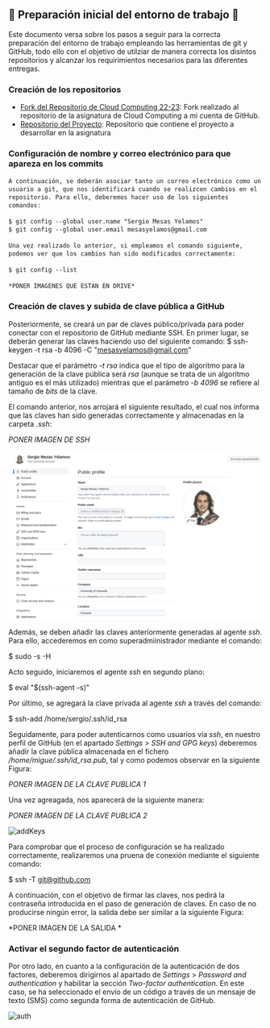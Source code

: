 ## :rocket: Preparación inicial del entorno de trabajo :rocket: 

Este documento versa sobre los pasos a seguir para la correcta preparación del entorno de trabajo empleando las herramientas de git y GitHub, todo ello con el objetivo de utilziar de manera correcta los disintos repositorios y alcanzar los requirimientos necesarios para las diferentes entregas.


### Creación de los repositorios

- [Fork del Repositorio de Cloud Computing 22-23](https://github.com/sergiomesasyelamos2000/CC-22-23): Fork realizado al repositorio de la asignatura de Cloud Computing a mi cuenta de GitHub.  
- [Repositorio del Proyecto](https://github.com/sergiomesasyelamos2000/CC-Proyecto-22-23): Repositorio que contiene el proyecto a desarrollar en la asignatura  

### Configuración de nombre y correo electrónico para que apareza en los commits

```
A continuación, se deberán asociar tanto un correo electrónico como un usuario a git, que nos identificará cuando se realizcen cambios en el repositorio. Para ello, deberemos hacer uso de los siguientes comandos:

$ git config --global user.name "Sergio Mesas Yelamos"
$ git config --global user.email mesasyelamos@gmail.com

Una vez realizado lo anterior, si empleamos el comando siguiente, podemos ver que los cambios han sido modificados correctamente:

$ git config --list

*PONER IMAGENES QUE ESTAN EN DRIVE*
```
### Creación de claves y subida de clave pública a GitHub

Posteriormente, se creará un par de claves público/privada para poder conectar con el repositorio de GitHub mediante SSH.
En primer lugar, se deberán generar las claves haciendo uso del siguiente comando:
$ ssh-keygen -t rsa -b 4096 -C "mesasyelamos@gmail.com"

Destacar que el parámetro _-t rsa_ indica que el tipo de algoritmo para la generación de la clave pública será _rsa_ (aunque se trata de un algoritmo antiguo es el más utilizado) mientras que el parámetro _-b 4096_ se refiere al tamaño de _bits_ de la clave.

El comando anterior, nos arrojará el siguiente resultado, el cual nos informa que las claves han sido generadas correctamente y almacenadas en la carpeta _.ssh_:

*PONER IMAGEN DE SSH*


![keys](./img/profile.png)

Además, se deben añadir las claves anteriormente generadas al agente _ssh_. Para ello, accederemos en como superadmiinistrador mediante el comando:

$ sudo -s -H 

Acto seguido, iniciaremos el agente _ssh_ en segundo plano:

$ eval "$(ssh-agent -s)"

Por último, se agregará la clave privada al agente _ssh_ a través del comando:

$ ssh-add /home/sergio/.ssh/id_rsa

Seguidamente, para poder autenticarnos como usuarios vía _ssh_, en nuestro perfil de GitHub (en el apartado _Settings_ > _SSH and GPG keys_) deberemos añadir la clave pública almacenada en el fichero _/home/migue/.ssh/id_rsa.pub_, tal y como podemos observar en la siguiente Figura:

*PONER IMAGEN DE LA CLAVE PUBLICA 1*

Una vez agreagada, nos aparecerá de la siguiente manera:

*PONER IMAGEN DE LA CLAVE PUBLICA 2*

![addKeys](./img/addKeys.png)

Para comprobar que el proceso de configuración se ha realizado correctamente, realizaremos una pruena de conexión mediante el siguiente comando:

$ ssh -T git@github.com

A continuación, con el objetivo de firmar las claves, nos pedirá la contraseña introducida en el paso de generación de claves. En caso de no producirse ningún error, la salida debe ser similar a la siguiente Figura:

*PONER IMAGEN DE LA SALIDA *

### Activar el segundo factor de autenticación

Por otro lado, en cuanto a la configuración de la autenticación de dos factores, deberemos dirigirnos al apartado de _Settings_ > _Password and authentication_ y habilitar la sección _Two-factor authentication_. En este caso, se ha seleccionado el envío de un código a través de un mensaje de texto (SMS) como segunda forma de autenticación de GitHub.

![auth](./img/auth.png)